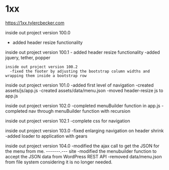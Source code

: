# 1xx

https://1xx.tylercbecker.com

inside out project version 100.0
  - added header resize functionality

  inside out project version 100.1
    - added header resize functionality
    -added jquery, tether, popper

    inside out project version 100.2
      -fixed the footer by adjusting the bootstrap column widths and wrapping them inside a bootstrap row

inside out project version 101.0
      -added first level of navigation
      -created assets/js/app.js
      -created assets/data/menu.json
      -moved header-resize js to app.js

inside out project version 102.0
      -completed menuBuilder function in app.js
      -completed nav through menuBuilder function with recursion

inside out project version 102.1
      -complete css for navigation

  inside out project version 103.0
      -fixed enlarging navigation on header shrink
      -added loader to application with gears

  inside out project version 104.0
      -modified the ajax call to get the JSON for the menu from me. -------.--- site
      -modified the menubuilder function to accept the JSON data from WordPress REST API
      -removed data/menu.json from file system considering it is no longer needed.
